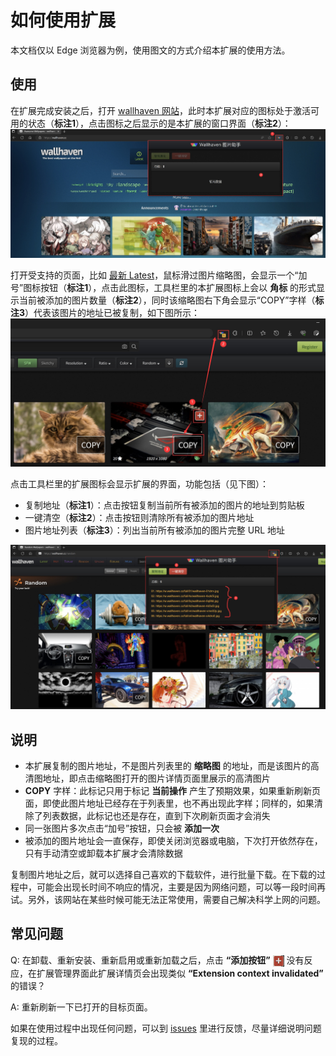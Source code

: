 # 如何使用扩展

本文档仅以 Edge 浏览器为例，使用图文的方式介绍本扩展的使用方法。

## 使用

在扩展完成安装之后，打开 [wallhaven 网站](https://wallhaven.cc/)，此时本扩展对应的图标处于激活可用的状态（**标注1**），点击图标之后显示的是本扩展的窗口界面（**标注2**）：
![WHA扩展界面](./images/Edge-08.jpg "WHA扩展界面")

打开受支持的页面，比如 [最新 Latest](https://wallhaven.cc/latest)，鼠标滑过图片缩略图，会显示一个“加号”图标按钮（**标注1**），点击此图标，工具栏里的本扩展图标上会以 **角标** 的形式显示当前被添加的图片数量（**标注2**），同时该缩略图右下角会显示“COPY”字样（**标注3**）代表该图片的地址已被复制，如下图所示：
![WHA使用](./images/Edge-09.jpg "WHA使用")

点击工具栏里的扩展图标会显示扩展的界面，功能包括（见下图）：

- 复制地址（**标注1**）：点击按钮复制当前所有被添加的图片的地址到剪贴板
- 一键清空（**标注2**）：点击按钮则清除所有被添加的图片地址
- 图片地址列表（**标注3**）：列出当前所有被添加的图片完整 URL 地址

![WHA使用](./images/Edge-10.jpg "WHA使用")

## 说明

- 本扩展复制的图片地址，不是图片列表里的 **缩略图** 的地址，而是该图片的高清图地址，即点击缩略图打开的图片详情页面里展示的高清图片
- **COPY** 字样：此标记只用于标记 **当前操作** 产生了预期效果，如果重新刷新页面，即使此图片地址已经存在于列表里，也不再出现此字样；同样的，如果清除了列表数据，此标记也还是存在，直到下次刷新页面才会消失
- 同一张图片多次点击“加号”按钮，只会被 **添加一次**
- 被添加的图片地址会一直保存，即使关闭浏览器或电脑，下次打开依然存在，只有手动清空或卸载本扩展才会清除数据

复制图片地址之后，就可以选择自己喜欢的下载软件，进行批量下载。在下载的过程中，可能会出现长时间不响应的情况，主要是因为网络问题，可以等一段时间再试。另外，该网站在某些时候可能无法正常使用，需要自己解决科学上网的问题。

## 常见问题

Q: 在卸载、重新安装、重新启用或重新加载之后，点击 **“添加按钮”** <img src="./images/btn-add.jpg" alt="添加按钮" title="添加按钮" width="18" height="18" style="display:inline-block;vertical-align:middle"> 没有反应，在扩展管理界面此扩展详情页会出现类似 **“Extension context invalidated”** 的错误？

A: 重新刷新一下已打开的目标页面。

如果在使用过程中出现任何问题，可以到 [issues](https://github.com/zoujia/WallhavenAssistant/issues) 里进行反馈，尽量详细说明问题复现的过程。
